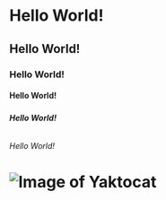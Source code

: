 # <h1> Hello World!
## <h2>  Hello World!
### <h3>  Hello World!
#### <h4>  Hello World!
##### <h5>  Hello World!
###### <h6> Hello World!
# ![Image of Yaktocat](https://octodex.github.com/images/yaktocat.png)

